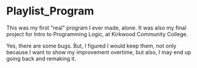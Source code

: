 # Playlist_Program
This was my first "real" program I ever made, alone. It was also my final project for Intro to Programming Logic, at Kirkwood Community College.

Yes, there are some bugs. But, I figured I would keep them, not only because I want to show my improvement overtime, but also, I may end up going back and remaking it.
